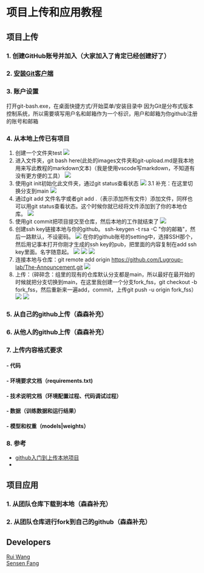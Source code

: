 # 项目上传和应用教程
## 项目上传
### 1. 创建GitHub账号并加入（大家加入了肯定已经创建好了）
### 2. [安装Git客户端](安装git客户端)
### 3. 账户设置
打开git-bash.exe，在桌面快捷方式/开始菜单/安装目录中
因为Git是分布式版本控制系统，所以需要填写用户名和邮箱作为一个标识，用户和邮箱为你github注册的账号和邮箱  

### 4. 从本地上传已有项目
1. 创建一个文件夹test
![](images/git-upload-01.png)
2. 进入文件夹，git bash here(此处的images文件夹和git-upload.md是我本地用来写此教程的markdown文本)（我是使用vscode写markdown，不知道有没有更方便的工具）
![](images/git-upload-02.png)
3. 使用git init初始化此文件夹，通过git status查看状态
![](images/git-upload-03.png)
3.1 补充：在这里切换分支到main
![](images/git-upload-13.png)
4. 通过git add 文件名字或者git add .（表示添加所有文件）添加文件，同样也可以用git status查看状态。这个时候你就已经将文件添加到了你的本地仓库。
![](images/git-upload-04.png)
5. 使用git commit把项目提交至仓库，然后本地的工作就结束了
![](images/git-upload-05.png)
6. 创建ssh key链接本地与你的github。 ssh-keygen -t rsa -C "你的邮箱"，然后一路默认，不设密码。
![](images/git-upload-06.png)
在你的github账号的setting中，选择SSH那个，然后用记事本打开你刚才生成的ssh key的pub，把里面的内容复制在add ssh key里面。名字随意起。
![](images/git-upload-07.png)
![](images/git-upload-08.png)
![](images/git-upload-09.png)
7. 连接本地与仓库：git remote add origin https://github.com/Lugroup-lab/The-Announcement.git
![](images/git-upload-10.png)
8. 上传：（碎碎念：组里的现有的仓库默认分支都是main，所以最好在最开始的时候就把分支切换到main，在这里我创建一个分支fork_fss，git checkout -b fork_fss，然后重新来一遍add，commit，上传git push -u origin fork_fss）
![](images/git-upload-11.png)
![](images/git-upload-12.png)

### 5. 从自己的github上传（森森补充）

### 6. 从他人的github上传（森森补充）

### 7. 上传内容格式要求
#### - 代码
#### - 环境要求文档（requirements.txt)
#### - 技术说明文档（环境配置过程、代码调试过程）
#### - 数据（训练数据和运行结果）
#### - 模型和权重（models|weights）

### 8. 参考
- [github入门到上传本地项目](https://www.cnblogs.com/specter45/p/github.html)
- 

## 项目应用
### 1. 从团队仓库下载到本地（森森补充）
### 2. 从团队仓库进行fork到自己的github（森森补充）





## Developers
[Rui Wang](https://github.com/nightking-wang)  
[Sensen Fang](https://github.com/lietmarsh)  


